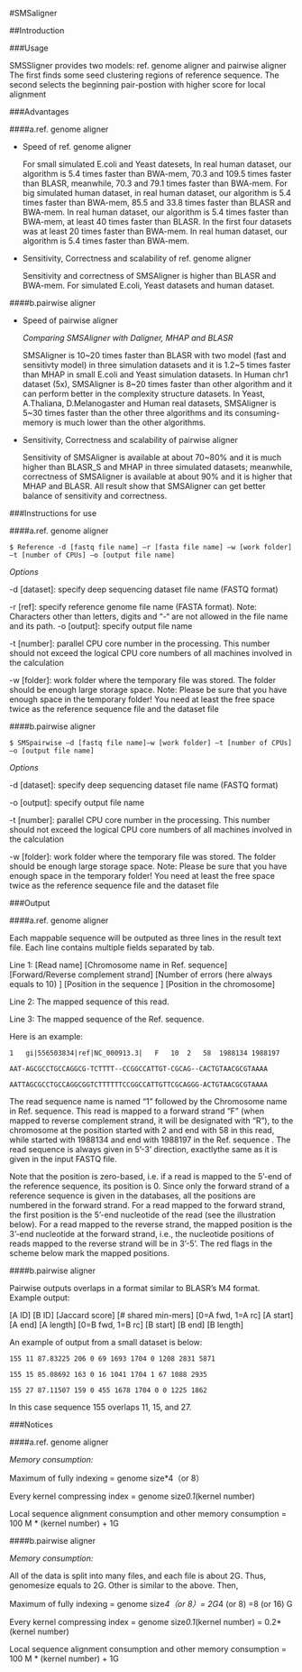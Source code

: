 #SMSaligner


##Introduction


###Usage

SMSSligner provides two models: ref. genome aligner and pairwise aligner
The first finds some seed clustering regions of reference sequence.
The second selects the beginning pair-postion with higher score for local alignment


###Advantages


####a.ref. genome aligner


* Speed of ref. genome aligner

  For small simulated E.coli and Yeast datesets, In real human dataset, our algorithm is 5.4 times faster than BWA-mem, 70.3 and 109.5 times faster than BLASR, meanwhile, 70.3 and 79.1 times faster than BWA-mem.
For big simulated human dataset, in real human dataset, our algorithm is 5.4 times faster than BWA-mem, 85.5 and 33.8 times faster than BLASR and BWA-mem.
In real human dataset, our algorithm is 5.4 times faster than BWA-mem, at least 40 times faster than BLASR.
In the first four datasets was at least 20 times faster than BWA-mem. In real human dataset, our algorithm is 5.4 times faster than BWA-mem.

* Sensitivity, Correctness and scalability of ref. genome aligner

  Sensitivity and correctness of SMSAligner is higher than BLASR and BWA-mem. For simulated E.coli, Yeast datasets and human dataset.

####b.pairwise aligner

* Speed of pairwise aligner

  *Comparing SMSAligner with Daligner, MHAP and BLASR*

  SMSAligner is 10~20 times faster than BLASR with two model (fast and sensitivty model) in three simulation datasets and it is 1.2~5 times faster than MHAP in small E.coli and Yeast simulation datasets. In Human chr1 dataset (5x), SMSAligner is 8~20 times faster than other algorithm and it can perform better in the complexity structure datasets.
In Yeast, A.Thaliana, D.Melanogaster and Human real datasets, SMSAligner is 5~30 times faster than the other three algorithms and its consuming-memory is much lower than the other algorithms.

* Sensitivity, Correctness and scalability of pairwise aligner

  Sensitivity of SMSAligner is available at about 70~80% and it is much higher than BLASR_S and MHAP in three simulated datasets; meanwhile, correctness of SMSAligner is available at about 90% and it is higher that MHAP and BLASR. All result show that SMSAligner can get better balance of sensitivity and correctness.

###Instructions for use


####a.ref. genome aligner


 ``$ Reference -d [fastq file name] –r [fasta file name] –w [work folder] –t [number of CPUs] –o [output file name]``

*Options*

-d [dataset]: specify deep sequencing dataset file name (FASTQ format)

-r [ref]: specify reference genome file name (FASTA format).
Note: Characters other than letters, digits and “-“ are not allowed in the file name and its path.
-o [output]: specify output file name

-t [number]: parallel CPU core number in the processing. This number should not exceed the logical CPU core numbers of all machines involved in the calculation

-w [folder]: work folder where the temporary file was stored. The folder should be enough large storage space. Note: Please be sure that you have enough space in the temporary folder! You need at least the free space twice as the reference sequence file and the dataset file

####b.pairwise aligner


 ``$ SMSpairwise –d [fastq file name]–w [work folder] –t [number of CPUs] –o [output file name]``

*Options*

-d [dataset]: specify deep sequencing dataset file name (FASTQ format)

-o [output]: specify output file name

-t [number]: parallel CPU core number in the processing. This number should not exceed the logical CPU core numbers of all machines involved in the calculation

-w [folder]: work folder where the temporary file was stored. The folder should be enough large storage space. 
Note: Please be sure that you have enough space in the temporary folder! You need at least the free space twice as the reference sequence file and the dataset file


###Output


####a.ref. genome aligner


Each mappable sequence will be outputed as three lines in the result text file. Each line contains multiple fields separated by tab.

Line 1: [Read name] [Chromosome name in Ref. sequence] [Forward/Reverse complement strand] [Number of errors (here always equals to 10) ] [Position in the sequence ] [Position in the chromosome]

Line 2: The mapped sequence of this read.

Line 3: The mapped sequence of the Ref. sequence.

Here is an example:
~~~~~~~~~~~~~~~~~~~~~~~~~~~~~~~~~~~~~~~~~~~~~~~~~~~~~~~~~~~~~~~~~~~~~~~~
1	gi|556503834|ref|NC_000913.3|	F	10	2	58	1988134	1988197

AAT-AGCGCCTGCCAGGCG-TCTTTT--CCGGCCATTGT-CGCAG--CACTGTAACGCGTAAAA

AATTAGCGCCTGCCAGGCGGTCTTTTTTCCGGCCATTGTTCGCAGGG-ACTGTAACGCGTAAAA
~~~~~~~~~~~~~~~~~~~~~~~~~~~~~~~~~~~~~~~~~~~~~~~~~~~~~~~~~~~~~~~~~~~~~~~~

The read sequence name is named “1” followed by the Chromosome name in Ref. sequence. This read is mapped to a forward strand “F” (when mapped to reverse complement strand, it will be designated with “R”), to the chromosome at the position started with 2 and end with 58 in this read, while started with 1988134 and end with 1988197 in the Ref. sequence . The read sequence is always given in 5’-3’ direction, exactlythe same as it is given in the input FASTQ file.

Note that the position is zero-based, i.e. if a read is mapped to the 5’-end of the reference sequence, its position is 0. Since only the forward strand of a reference sequence is given in the databases, all the positions are numbered in the forward strand. For a read mapped to the forward strand, the first position is the 5’-end nucleotide of the read (see the illustration below). For a read mapped to the reverse strand, the mapped position is the 3’-end nucleotide at the forward strand, i.e., the nucleotide positions of reads mapped to the reverse strand will be in 3’-5’. The red flags in the scheme below mark the mapped positions.



####b.pairwise aligner


Pairwise outputs overlaps in a format similar to BLASR’s M4 format. Example output:

[A ID] [B ID] [Jaccard score] [# shared min-mers] [0=A fwd, 1=A rc] [A start] [A end] [A length] [0=B fwd, 1=B rc] [B start] [B end] [B length]

An example of output from a small dataset is below:

~~~~~~~~~~~~~~~~~~~~~~~~~~~~~~~~~~~~~~~~~~~~~~~~~~~~~~~~~~~~~
155 11 87.83225 206 0 69 1693 1704 0 1208 2831 5871

155 15 85.08692 163 0 16 1041 1704 1 67 1088 2935

155 27 87.11507 159 0 455 1678 1704 0 0 1225 1862
~~~~~~~~~~~~~~~~~~~~~~~~~~~~~~~~~~~~~~~~~~~~~~~~~~~~~~~~~~~~~

In this case sequence 155 overlaps 11, 15, and 27.


###Notices


####a.ref. genome aligner


*Memory consumption:*

Maximum of fully indexing = genome size*4（or 8）

Every kernel compressing index = genome size*0.1*(kernel number)

Local sequence alignment consumption and other memory consumption = 100 M * (kernel number) + 1G

####b.pairwise aligner


*Memory consumption:*

All of the data is split into many files, and each file is about 2G. Thus, genomesize equals to 2G. Other is similar to the above. Then,

Maximum of fully indexing = genome size*4（or 8）= 2G*4 (or 8) =8 (or 16) G

Every kernel compressing index = genome size*0.1*(kernel number) = 0.2*(kernel number)

Local sequence alignment consumption and other memory consumption = 100 M * (kernel number) + 1G

